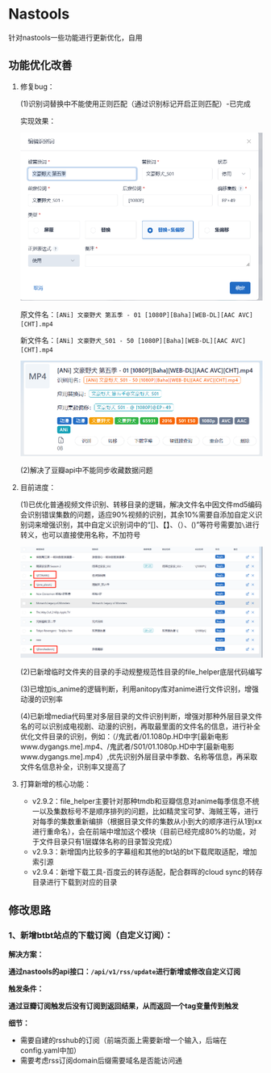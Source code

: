 # Nastools
针对nastools一些功能进行更新优化，自用



## 功能优化改善

1. 修复bug：
   
   (1)识别词替换中不能使用正则匹配（通过识别标记开启正则匹配）-已完成
   
   实现效果：
   
   ![image-20230831134913874](https://raw.githubusercontent.com/miraclemie/pifgo/main/202308311349996.png)
   
   原文件名：`[ANi] 文豪野犬 第五季 - 01 [1080P][Baha][WEB-DL][AAC AVC][CHT].mp4`
   
   新文件名：`[ANi] 文豪野犬_S01 - 50 [1080P][Baha][WEB-DL][AAC AVC][CHT].mp4`
   
   ![image-20230831135952958](https://raw.githubusercontent.com/miraclemie/pifgo/main/202308311359056.png)
   
   (2)解决了豆瓣api中不能同步收藏数据问题
   
   
   
1. 目前进度：
   
   (1)已优化普通视频文件识别、转移目录的逻辑，解决文件名中因文件md5编码会识别错误集数的问题，适应90%视频的识别，其余10%需要自添加自定义识别词来增强识别，其中自定义识别词中的“[]、【】、（）、()”等符号需要加`\`进行转义，也可以直接使用名称，不加符号
   
   ![image-20231227084330832](https://raw.githubusercontent.com/miraclemie/pifgo/main/202312270843241.png)
   
   (2)已新增临时文件夹的目录的手动规整规范性目录的file_helper底层代码编写
   
   (3)已增加is_anime的逻辑判断，利用anitopy库对anime进行文件识别，增强动漫的识别率
   
   (4)已新增media代码里对多层目录的文件识别判断，增强对那种外层目录文件名的可以识别成电视剧、动漫的识别，再取最里面的文件名的信息，进行补全优化文件目录的识别，例如：（/鬼武者/01.1080p.HD中字[最新电影www.dygangs.me].mp4、/鬼武者/S01/01.1080p.HD中字[最新电影www.dygangs.me].mp4）,优先识别外层目录中季数、名称等信息，再采取文件名信息补全，识别率又提高了


3. 打算新增的核心功能：

   - v2.9.2：file_helper主要针对那种tmdb和豆瓣信息对anime每季信息不统一以及集数标号不是顺序排列的问题，比如精灵宝可梦、海贼王等，进行对每季的集数重新编排（根据目录文件的集数从小到大的顺序进行从1到xx进行重命名），会在前端中增加这个模块（目前已经完成80%的功能，对于文件目录只有1层媒体名称的目录暂没完成）
   - v2.9.3：新增国内比较多的字幕组和其他的bt站的bt下载爬取适配，增加索引源
   - v2.9.4：新增下载工具-百度云的转存适配，配合群晖的cloud sync的转存目录进行下载到对应的目录



## 修改思路

### 1、新增btbt站点的下载订阅（自定义订阅）：

**解决方案：**

**通过nastools的api接口：`/api/v1/rss/update`进行新增或修改自定义订阅**

**触发条件：**

**通过豆瓣订阅触发后没有订阅到返回结果，从而返回一个tag变量传到触发**

**细节：**

- 需要自建的rsshub的订阅（前端页面上需要新增一个输入，后端在config.yaml中加）
- 需要考虑rss订阅domain后缀需要域名是否能访问通

